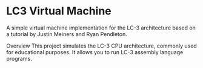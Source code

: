 # LC3 Virtual Machine
A simple virtual machine implementation for the LC-3 architecture based on a tutorial by Justin Meiners and Ryan Pendleton.

Overview
This project simulates the LC-3 CPU architecture, commonly used for educational purposes. It allows you to run LC-3 assembly language programs.